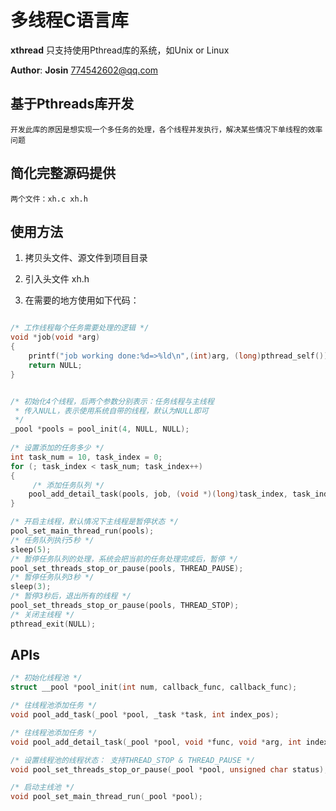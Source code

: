 # 多线程C语言库 #

**xthread** 只支持使用Pthread库的系统，如Unix or Linux

**Author**: **Josin** 774542602@qq.com

## 基于Pthreads库开发 ##

	开发此库的原因是想实现一个多任务的处理，各个线程并发执行，解决某些情况下单线程的效率问题
	
## 简化完整源码提供  ##
	
	两个文件：xh.c xh.h
	
## 使用方法 ##

1. 拷贝头文件、源文件到项目目录
	
	
2. 引入头文件 xh.h
	
	
3. 在需要的地方使用如下代码：


```c

/* 工作线程每个任务需要处理的逻辑 */
void *job(void *arg)
{
    printf("job working done:%d=>%ld\n",(int)arg, (long)pthread_self());
    return NULL;
}


/* 初始化4个线程，后两个参数分别表示：任务线程与主线程
 * 传入NULL，表示使用系统自带的线程，默认为NULL即可
 */
_pool *pools = pool_init(4, NULL, NULL);
	
/* 设置添加的任务多少 */
int task_num = 10, task_index = 0;
for (; task_index < task_num; task_index++)
{
	 /* 添加任务队列 */
    pool_add_detail_task(pools, job, (void *)(long)task_index, task_index);
}

/* 开启主线程，默认情况下主线程是暂停状态 */
pool_set_main_thread_run(pools);
/* 任务队列执行5秒 */
sleep(5);
/* 暂停任务队列的处理，系统会把当前的任务处理完成后，暂停 */
pool_set_threads_stop_or_pause(pools, THREAD_PAUSE);
/* 暂停任务队列3秒 */
sleep(3);
/* 暂停3秒后，退出所有的线程 */
pool_set_threads_stop_or_pause(pools, THREAD_STOP);
/* 关闭主线程 */
pthread_exit(NULL);
```

## APIs  ##

```c
/* 初始化线程池 */
struct __pool *pool_init(int num, callback_func, callback_func);
```

```c
/* 往线程池添加任务 */
void pool_add_task(_pool *pool, _task *task, int index_pos);
```

```c
/* 往线程池添加任务 */
void pool_add_detail_task(_pool *pool, void *func, void *arg, int index_pos);
```

```c
/* 设置线程池的线程状态： 支持THREAD_STOP & THREAD_PAUSE */
void pool_set_threads_stop_or_pause(_pool *pool, unsigned char status);
```

```c
/* 启动主线池 */
void pool_set_main_thread_run(_pool *pool);
```
	
	
